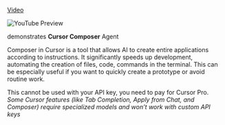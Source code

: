 <!--
date: 2024-12-29T01:28:19
-->

[Video](https://www.youtube.com/watch?v=GAe1IQtHqVU) 

![YouTube Preview](https://img.youtube.com/vi/GAe1IQtHqVU/mqdefault.jpg)

 demonstrates **Cursor Composer**  Agent

Composer in Cursor is a tool that allows AI to create entire applications according to instructions. It significantly speeds up development, automating the creation of files, code, commands in the terminal. This can be especially useful if you want to quickly create a prototype or avoid routine work.

This cannot be used with your API key, you need to pay for Cursor Pro. _Some Cursor features (like Tab Completion, Apply from Chat, and Composer) require specialized models and won’t work with custom API keys_